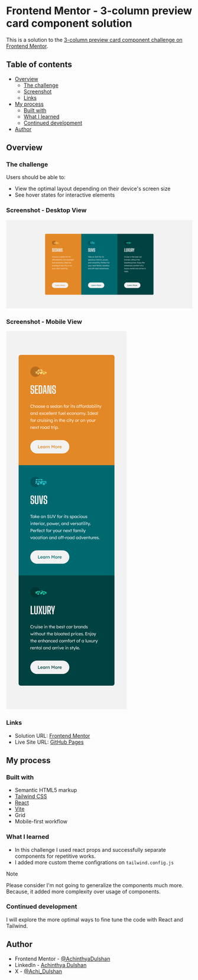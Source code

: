 # Frontend Mentor - 3-column preview card component solution

This is a solution to the [3-column preview card component challenge on Frontend Mentor](https://www.frontendmentor.io/challenges/3column-preview-card-component-pH92eAR2-).

## Table of contents

- [Overview](#overview)
  - [The challenge](#the-challenge)
  - [Screenshot](#screenshot)
  - [Links](#links)
- [My process](#my-process)
  - [Built with](#built-with)
  - [What I learned](#what-i-learned)
  - [Continued development](#continued-development)
- [Author](#author)


## Overview

### The challenge

Users should be able to:

- View the optimal layout depending on their device's screen size
- See hover states for interactive elements

### Screenshot - Desktop View

![](./src/assets/images/design/Screenshot%20Frontend%20Mentor%203-column%20preview%20card%20component-desktop.png)

### Screenshot - Mobile View

![](./src/assets/images/design/Screenshot%20Frontend%20Mentor%203-column%20preview%20card%20component-mobile.png)

### Links

- Solution URL: [Frontend Mentor](https://www.frontendmentor.io/solutions/3-column-preview-card-with-react-and-tailwind-pvf-rx4fRf)
- Live Site URL: [GitHub Pages](https://achinthyadulshan.github.io/3-column-preview-card/)

## My process

### Built with

- Semantic HTML5 markup
- [Tailwind CSS](https://tailwindcss.com/)
- [React](https://reactjs.org/)
- [Vite](https://vitejs.dev/)
- Grid
- Mobile-first workflow

### What I learned

- In this challenge I used react props and successfully separate components for repetitive works. 
- I added more custom theme configrations on ``` tailwind.config.js ```

> [!NOTE]
> Please consider I'm not going to generalize the components much more. Because, it added more complexity over usage of components.

### Continued development

I will explore the more optimal ways to fine tune the code with React and Tailwind.

## Author

<!-- - Website - [Add your name here](https://www.your-site.com) -->
- Frontend Mentor - [@AchinthyaDulshan](https://www.frontendmentor.io/profile/AchinthyaDulshan)
- LinkedIn - [Achinthya Dulshan](https://www.linkedin.com/in/achinthya-dulshan-6a0616221/)
- X - [@Achi_Dulshan](https://x.com/Achi_Dulshan)


